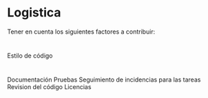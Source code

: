 # Logistica
Tener en cuenta los siguientes factores a contribuir:
#
Estilo de código
#
Documentación
Pruebas
Seguimiento de incidencias para las tareas
Revision del código
Licencias
